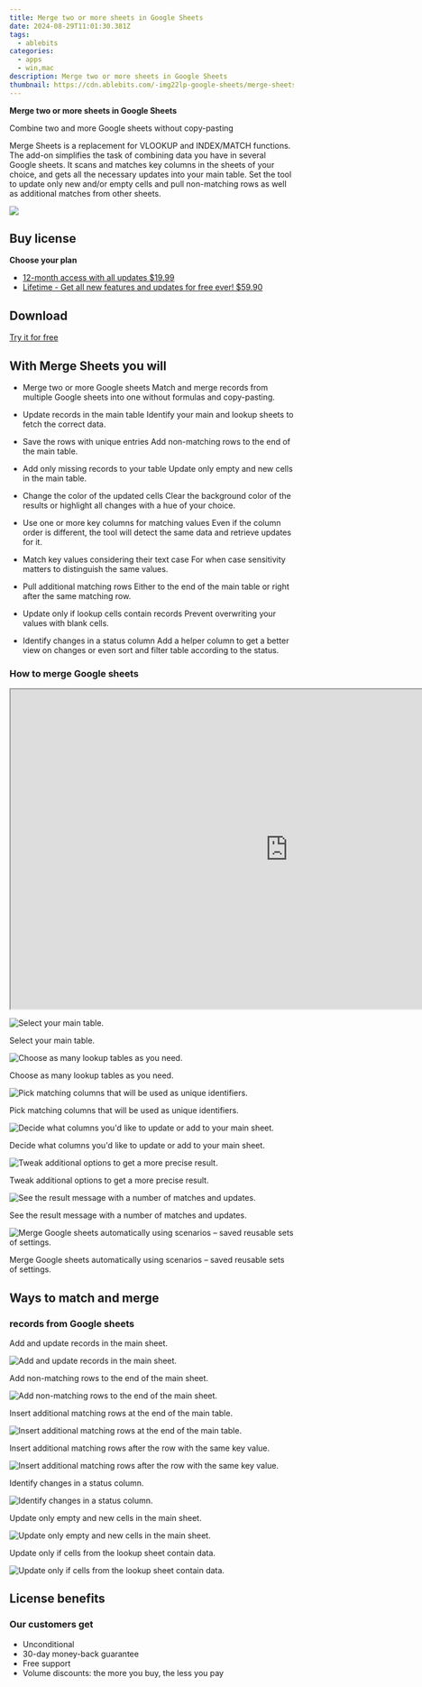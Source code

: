 ```yaml
---
title: Merge two or more sheets in Google Sheets
date: 2024-08-29T11:01:30.381Z
tags: 
  - ablebits
categories: 
  - apps
  - win,mac
description: Merge two or more sheets in Google Sheets
thumbnail: https://cdn.ablebits.com/-img22lp-google-sheets/merge-sheets/select-main-sheet.png
---
```


**Merge two or more sheets in Google Sheets**

Combine two and more Google sheets without copy-pasting

Merge Sheets is a replacement for VLOOKUP and INDEX/MATCH functions. The add-on simplifies the task of combining data you have in several Google sheets. It scans and matches key columns in the sheets of your choice, and gets all the necessary updates into your main table. Set the tool to update only new and/or empty cells and pull non-matching rows as well as additional matches from other sheets.

![](https://cdn.ablebits.com/-img22lp-google-sheets/merge-sheets/select-main-sheet.png)

## Buy license

**Choose your plan**

- [12-month access with all updates $19.99](https://secure.2checkout.com/order/checkout.php?PRODS=4720550&QTY=1&CART=1&AFFILIATE=108875&CARD=2&DESIGN_TYPE=2&SHORT_FORM=1&COUPON=TrSbExpr-MjAdns-01&CLEAN_CART=ALL&SRC=website)
- [Lifetime - Get all new features and updates for free ever! $59.90](https://secure.2checkout.com/order/checkout.php?PRODS=4729658&QTY=1&CART=1&AFFILIATE=108875&CARD=2&DESIGN_TYPE=2&SHORT_FORM=1&CLEAN_CART=ALL&SRC=website)

## Download

[Try it for free](https://workspace.google.com/marketplace/app/merge_sheets/850686067510)

## With Merge Sheets you will

-   Merge two or more Google sheets Match and merge records from multiple Google sheets into one without formulas and copy-pasting.
-   Update records in the main table Identify your main and lookup sheets to fetch the correct data.
-   Save the rows with unique entries Add non-matching rows to the end of the main table.
-   Add only missing records to your table Update only empty and new cells in the main table.
-   Change the color of the updated cells Clear the background color of the results or highlight all changes with a hue of your choice.

-   Use one or more key columns for matching values Even if the column order is different, the tool will detect the same data and retrieve updates for it.
-   Match key values considering their text case For when case sensitivity matters to distinguish the same values.
-   Pull additional matching rows Either to the end of the main table or right after the same matching row.
-   Update only if lookup cells contain records Prevent overwriting your values with blank cells.
-   Identify changes in a status column Add a helper column to get a better view on changes or even sort and filter table according to the status.

### How to merge Google sheets


<iframe loading="lazy" width="984" height="567" class="" src="https://www.youtube-nocookie.com/embed/V4DXNgqEdLc" allow="encrypted-media" allowfullscreen=""></iframe>

 ![Select your main table.](https://cdn.ablebits.com/-img22lp-google-sheets/merge-sheets/select-main-sheet.png)

Select your main table.

 ![Choose as many lookup tables as you need.](https://cdn.ablebits.com/-img22lp-google-sheets/merge-sheets/select-lookup-sheets.png)

Choose as many lookup tables as you need.

 ![Pick matching columns that will be used as unique identifiers.](https://cdn.ablebits.com/-img22lp-google-sheets/merge-sheets/choose-key-columns.png)

Pick matching columns that will be used as unique identifiers.

 ![Decide what columns you'd like to update or add to your main sheet.](https://cdn.ablebits.com/-img22lp-google-sheets/merge-sheets/update-add-columns.png)

Decide what columns you'd like to update or add to your main sheet.

 ![Tweak additional options to get a more precise result.](https://cdn.ablebits.com/-img22lp-google-sheets/merge-sheets/merge-sheets-extra-options.png)

Tweak additional options to get a more precise result.

 ![See the result message with a number of matches and updates.](https://cdn.ablebits.com/-img22lp-google-sheets/merge-sheets/result-message.png)

See the result message with a number of matches and updates.

 ![Merge Google sheets automatically using scenarios – saved reusable sets of settings.](https://cdn.ablebits.com/-img22lp-google-sheets/merge-sheets/merge-sheets-automatically.png)

Merge Google sheets automatically using scenarios – saved reusable sets of settings.


## Ways to match and merge

### records from Google sheets

Add and update records in the main sheet.

 ![Add and update records in the main sheet.](https://cdn.ablebits.com/-img22lp-google-sheets/merge-sheets/scheme-add-update-data.png)

Add non-matching rows to the end of the main sheet.

 ![Add non-matching rows to the end of the main sheet.](https://cdn.ablebits.com/-img22lp-google-sheets/merge-sheets/scheme-add-nonmatching-rows.png)

Insert additional matching rows at the end of the main table.

 ![Insert additional matching rows at the end of the main table.](https://cdn.ablebits.com/-img22lp-google-sheets/merge-sheets/scheme-extra-matches-at-the-end.png)

Insert additional matching rows after the row with the same key value.

 ![Insert additional matching rows after the row with the same key value.](https://cdn.ablebits.com/-img22lp-google-sheets/merge-sheets/scheme-extra-matches-after-same-value.png)

Identify changes in a status column.

 ![Identify changes in a status column.](https://cdn.ablebits.com/-img22lp-google-sheets/merge-sheets/scheme-status-column.png)

Update only empty and new cells in the main sheet.

 ![Update only empty and new cells in the main sheet.](https://cdn.ablebits.com/-img22lp-google-sheets/merge-sheets/scheme-update-blanks.png)

Update only if cells from the lookup sheet contain data.

 ![Update only if cells from the lookup sheet contain data.](https://cdn.ablebits.com/-img22lp-google-sheets/merge-sheets/scheme-update-contains-data.png)
 
## License benefits

### Our customers get

- Unconditional
- 30-day money-back guarantee
- Free support
- Volume discounts: the more you buy, the less you pay 